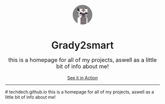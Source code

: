 <p align="center">
	<img src="img/appa.png" alt="Grady2smart" width="64" style="border-radius:50%">
	<br>
	<h3 align="center" style="font-size: 32px; font-weight: 600; margin-bottom: 0px;">Grady2smart</h3>
	<p align="center" style="font-size: 18px;">this is a homepage for all of my projects, aswell as a little bit of info about me!</p>
	<p align="center">
	<a href="https://zeni">See it in Action</a>
	</p>
	<hr>
</p>
# techdech.github.io
this is a homepage for all of my projects, aswell as a little bit of info about me!
